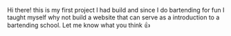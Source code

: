 Hi there! this is my first project I had build and since I do bartending for fun I taught myself why not build a website that can serve as a introduction to a bartending school.
Let me know what you think 👍

